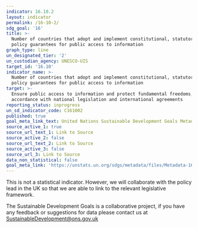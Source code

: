```yaml
---
indicator: 16.10.2
layout: indicator
permalink: /16-10-2/
sdg_goal: '16'
title: >-
  Number of countries that adopt and implement constitutional, statutory and/or
  policy guarantees for public access to information
graph_type: line
un_designated_tier: '2'
un_custodian_agency: UNESCO-UIS
target_id: '16.10'
indicator_name: >-
  Number of countries that adopt and implement constitutional, statutory and/or
  policy guarantees for public access to information
target: >-
  Ensure public access to information and protect fundamental freedoms, in
  accordance with national legislation and international agreements
reporting_status: inprogress
un_sd_indicator_code: C161002
published: true
goal_meta_link_text: United Nations Sustainable Development Goals Metadata (pdf 1361kB)
source_active_1: true
source_url_text_1: Link to Source
source_active_2: false
source_url_text_2: Link to Source
source_active_3: false
source_url_3: Link to Source
data_non_statistical: false
goal_meta_link: 'https://unstats.un.org/sdgs/metadata/files/Metadata-16-10-02.pdf'
---
```


This is not a statistical indicator. However, we will collaborate with the policy lead in the UK so that we are able to link to the relevant legislative framework.

The Sustainable Development Goals is a collaborative project, if you have any feedback or suggestions for data please contact us at <SustainableDevelopment@ons.gov.uk>
